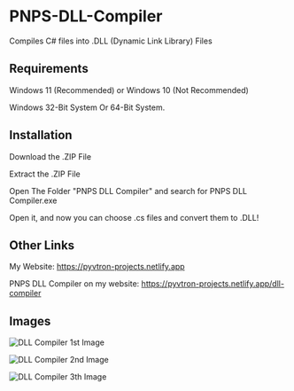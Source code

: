 # PNPS-DLL-Compiler
Compiles C# files into .DLL (Dynamic Link Library) Files

## Requirements

Windows 11 (Recommended) or Windows 10 (Not Recommended)

Windows 32-Bit System Or 64-Bit System.

## Installation

Download the .ZIP File

Extract the .ZIP File

Open The Folder "PNPS DLL Compiler" and search for PNPS DLL Compiler.exe

Open it, and now you can choose .cs files and convert them to .DLL!

## Other Links

My Website: https://pyvtron-projects.netlify.app

PNPS DLL Compiler on my website: https://pyvtron-projects.netlify.app/dll-compiler


## Images

![DLL Compiler 1st Image](https://i.ibb.co/Gv811nwT/PNPSDLLCompiler-Leak.png)

![DLL Compiler 2nd Image](https://i.ibb.co/CRBwg1f/PNPSDLLCompiler-Leak-2.png)

![DLL Compiler 3th Image](https://i.ibb.co/tTCXXPZH/PNPSDLLCompiler-Leak-3.png)


